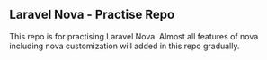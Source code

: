 ## Laravel Nova - Practise Repo

This repo is for practising Laravel Nova. Almost all features of nova including nova customization will added in this repo gradually.